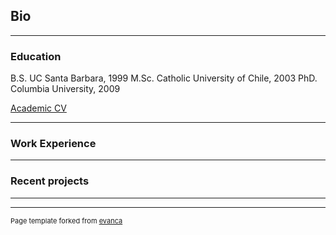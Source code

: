 ## Bio

---
### Education

B.S. UC Santa Barbara, 1999
M.Sc. Catholic University of Chile, 2003
PhD.  Columbia University, 2009

[Academic CV]()

---
### Work Experience


---
### Recent projects


---




---
<p style="font-size:11px">Page template forked from <a href="https://github.com/evanca/quick-portfolio">evanca</a></p>
<!-- Remove above link if you don't want to attibute -->
